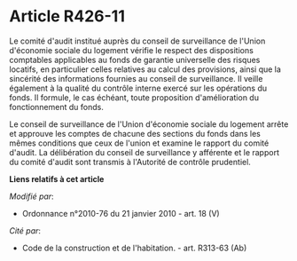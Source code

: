 # Article R426-11

Le comité d'audit institué auprès du conseil de surveillance de l'Union d'économie sociale du logement vérifie le respect des
dispositions comptables applicables au fonds de garantie universelle des risques locatifs, en particulier celles relatives au
calcul des provisions, ainsi que la sincérité des informations fournies au conseil de surveillance. Il veille également à la
qualité du contrôle interne exercé sur les opérations du fonds. Il formule, le cas échéant, toute proposition d'amélioration
du fonctionnement du fonds. 

Le conseil de surveillance de l'Union d'économie sociale du logement arrête et approuve les comptes de chacune des sections
du fonds dans les mêmes conditions que ceux de l'union et examine le rapport du comité d'audit. La délibération du conseil de
surveillance y afférente et le rapport du comité d'audit sont transmis à l'Autorité de contrôle prudentiel.

**Liens relatifs à cet article**

_Modifié par_:

  - Ordonnance n°2010-76 du 21 janvier 2010 - art. 18 (V)

_Cité par_:

  - Code de la construction et de l'habitation. - art. R313-63 (Ab)
